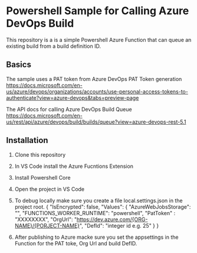# Powershell Sample for Calling Azure DevOps Build

This repository is a is a simple Powershell Azure Function that can queue an existing build from a build definition ID.

## Basics
The sample uses a PAT token from Azure DevOps
PAT Token generation
https://docs.microsoft.com/en-us/azure/devops/organizations/accounts/use-personal-access-tokens-to-authenticate?view=azure-devops&tabs=preview-page

The API docs for calling Azure DevOps Build Queue
https://docs.microsoft.com/en-us/rest/api/azure/devops/build/builds/queue?view=azure-devops-rest-5.1

## Installation

1. Clone this repository

2. In VS Code install the Azure Fucntions Extension

3. Install Powershell Core

4. Open the project in VS Code 

5. To debug locally make sure you create a file local.settings.json in the project root.
    {
        "IsEncrypted": false,
        "Values": {
        "AzureWebJobsStorage": "",
        "FUNCTIONS_WORKER_RUNTIME": "powershell",
        "PatToken" : "XXXXXXXX",
        "OrgUrl": "https://dev.azure.com/{ORG-NAME}/{PORJECT-NAME}",
        "DefId": "integer id e.g. 25"
        }
    }

6. After publishing to Azure macke sure you set the appsettings in the Function for the PAT toke, Org Url and build DefID. 



